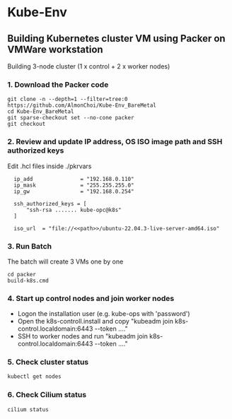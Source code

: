 # Kube-Env

## Building Kubernetes cluster VM using Packer on VMWare workstation

Building 3-node cluster (1 x control + 2 x worker nodes)

### 1. Download the Packer code
```
git clone -n --depth=1 --filter=tree:0 https://github.com/AlmonChoi/Kube-Env_BareMetal
cd Kube-Env_BareMetal
git sparse-checkout set --no-cone packer
git checkout
```

### 2. Review and update IP address, OS ISO image path and SSH authorized keys
Edit .hcl files inside ./pkrvars
```
  ip_add               = "192.168.0.110"	
  ip_mask              = "255.255.255.0"
  ip_gw                = "192.168.0.254"

  ssh_authorized_keys = [
      "ssh-rsa ....... kube-opc@k8s"
  ]

  iso_url  = "file://<<path>>/ubuntu-22.04.3-live-server-amd64.iso"
```

### 3. Run Batch
The batch will create 3 VMs one by one
```
cd packer
build-k8s.cmd
```

### 4. Start up control nodes and join worker nodes
- Logon the installation user (e.g. kube-ops with 'password')
- Open the k8s-controll.install and copy "kubeadm join k8s-control.localdomain:6443 --token ...." 
- SSH to worker nodes and run "kubeadm join k8s-control.localdomain:6443 --token ...."

### 5. Check cluster status
```bash
kubectl get nodes
```

### 6. Check Cilium status
```bash
cilium status
```


